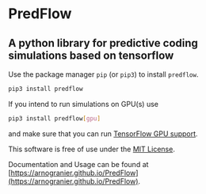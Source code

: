 # PredFlow
## A python library for predictive coding simulations based on tensorflow

Use the package manager `pip` (or `pip3`) to install `predflow`. 

```bash
pip3 install predflow
```

If you intend to run simulations on GPU(s) use 

```bash
pip3 install predflow[gpu]
```

and make sure that you can run [TensorFlow GPU support](https://www.tensorflow.org/install/gpu).

This software is free of use under the [MIT License](https://choosealicense.com/licenses/mit/).

Documentation and Usage can be found at [https://arnogranier.github.io/PredFlow](https://arnogranier.github.io/PredFlow).
